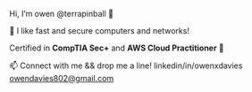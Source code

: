 
Hi, I’m owen @terrapinball 👋

🤖 I like fast and secure computers and networks!

Certified in <strong>CompTIA Sec+</strong> and <strong>AWS Cloud Practitioner</strong> 🌱

📫 Connect with me && drop me a line!
        <link>linkedin/in/owenxdavies</link>
        owendavies802@gmail.com
